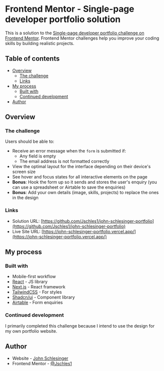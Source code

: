 # Frontend Mentor - Single-page developer portfolio solution

This is a solution to the [Single-page developer portfolio challenge on Frontend Mentor](https://www.frontendmentor.io/challenges/singlepage-developer-portfolio-bBVj2ZPi-x). Frontend Mentor challenges help you improve your coding skills by building realistic projects. 

## Table of contents

- [Overview](#overview)
  - [The challenge](#the-challenge)
  - [Links](#links)
- [My process](#my-process)
  - [Built with](#built-with)
  - [Continued development](#continued-development)
- [Author](#author)

## Overview

### The challenge

Users should be able to:

- Receive an error message when the `form` is submitted if:
  - Any field is empty
  - The email address is not formatted correctly
- View the optimal layout for the interface depending on their device's screen size
- See hover and focus states for all interactive elements on the page
- **Bonus**: Hook the form up so it sends and stores the user's enquiry (you can use a spreadsheet or Airtable to save the enquiries)
- **Bonus**: Add your own details (image, skills, projects) to replace the ones in the design

### Links

- Solution URL: [https://github.com/Jschles1/john-schlesinger-portfolio](https://github.com/Jschles1/john-schlesinger-portfolio)
- Live Site URL: [https://john-schlesinger-portfolio.vercel.app/](https://john-schlesinger-portfolio.vercel.app/)

## My process

### Built with

- Mobile-first workflow
- [React](https://reactjs.org/) - JS library
- [Next.js](https://nextjs.org/) - React framework
- [TailwindCSS](https://tailwindcss.com/) - For styles
- [Shadcn/ui](https://ui.shadcn.com/) - Component library
- [Airtable](https://airtable.com/) - Form enquiries

### Continued development

I primarily completed this challenge because I intend to use the design for my own portfolio website.

## Author

- Website - [John Schlesinger](https://www.your-site.com)
- Frontend Mentor - [@Jschles1](https://www.frontendmentor.io/profile/Jschles1)
